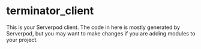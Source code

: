 # terminator_client

This is your Serverpod client. The code in here is mostly generated by
Serverpod, but you may want to make changes if you are adding modules to your
project.
